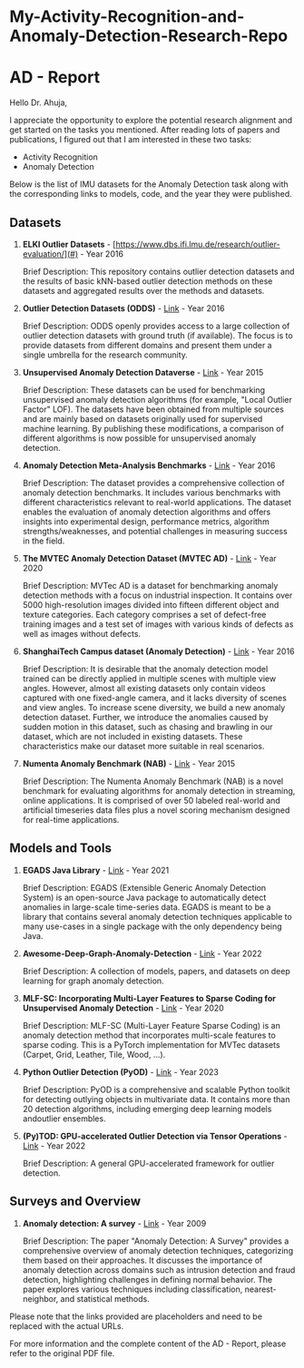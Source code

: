 # My-Activity-Recognition-and-Anomaly-Detection-Research-Repo

# AD - Report

Hello Dr. Ahuja,

I appreciate the opportunity to explore the potential research alignment and get started on the tasks you mentioned. After reading lots of papers and publications, I figured out that I am interested in these two tasks:

- Activity Recognition
- Anomaly Detection

Below is the list of IMU datasets for the Anomaly Detection task along with the corresponding links to models, code, and the year they were published.

## Datasets

1. **ELKI Outlier Datasets** - [https://www.dbs.ifi.lmu.de/research/outlier-evaluation/](#) - Year 2016

   Brief Description: This repository contains outlier detection datasets and the results of basic kNN-based outlier detection methods on these datasets and aggregated results over the methods and datasets.

2. **Outlier Detection Datasets (ODDS)** - [Link](#) - Year 2016

   Brief Description: ODDS openly provides access to a large collection of outlier detection datasets with ground truth (if available). The focus is to provide datasets from different domains and present them under a single umbrella for the research community.

3. **Unsupervised Anomaly Detection Dataverse** - [Link](#) - Year 2015

   Brief Description: These datasets can be used for benchmarking unsupervised anomaly detection algorithms (for example, "Local Outlier Factor" LOF). The datasets have been obtained from multiple sources and are mainly based on datasets originally used for supervised machine learning. By publishing these modifications, a comparison of different algorithms is now possible for unsupervised anomaly detection.

4. **Anomaly Detection Meta-Analysis Benchmarks** - [Link](#) - Year 2016

   Brief Description: The dataset provides a comprehensive collection of anomaly detection benchmarks. It includes various benchmarks with different characteristics relevant to real-world applications. The dataset enables the evaluation of anomaly detection algorithms and offers insights into experimental design, performance metrics, algorithm strengths/weaknesses, and potential challenges in measuring success in the field.

5. **The MVTEC Anomaly Detection Dataset (MVTEC AD)** - [Link](#) - Year 2020

   Brief Description: MVTec AD is a dataset for benchmarking anomaly detection methods with a focus on industrial inspection. It contains over 5000 high-resolution images divided into fifteen different object and texture categories. Each category comprises a set of defect-free training images and a test set of images with various kinds of defects as well as images without defects.

6. **ShanghaiTech Campus dataset (Anomaly Detection)** - [Link](#) - Year 2016

   Brief Description: It is desirable that the anomaly detection model trained can be directly applied in multiple scenes with multiple view angles. However, almost all existing datasets only contain videos captured with one fixed-angle camera, and it lacks diversity of scenes and view angles. To increase scene diversity, we build a new anomaly detection dataset. Further, we introduce the anomalies caused by sudden motion in this dataset, such as chasing and brawling in our dataset, which are not included in existing datasets. These characteristics make our dataset more suitable in real scenarios.

7. **Numenta Anomaly Benchmark (NAB)** - [Link](#) - Year 2015

   Brief Description: The Numenta Anomaly Benchmark (NAB) is a novel benchmark for evaluating algorithms for anomaly detection in streaming, online applications. It is comprised of over 50 labeled real-world and artificial timeseries data files plus a novel scoring mechanism designed for real-time applications.

## Models and Tools

1. **EGADS Java Library** - [Link](#) - Year 2021

   Brief Description: EGADS (Extensible Generic Anomaly Detection System) is an open-source Java package to automatically detect anomalies in large-scale time-series data. EGADS is meant to be a library that contains several anomaly detection techniques applicable to many use-cases in a single package with the only dependency being Java.

2. **Awesome-Deep-Graph-Anomaly-Detection** - [Link](#) - Year 2022

   Brief Description: A collection of models, papers, and datasets on deep learning for graph anomaly detection.

3. **MLF-SC: Incorporating Multi-Layer Features to Sparse Coding for Unsupervised Anomaly Detection** - [Link](#) - Year 2020

   Brief Description: MLF-SC (Multi-Layer Feature Sparse Coding) is an anomaly detection method that incorporates multi-scale features to sparse coding. This is a PyTorch implementation for MVTec datasets (Carpet, Grid, Leather, Tile, Wood, ...).

4. **Python Outlier Detection (PyOD)** - [Link](#) - Year 2023

   Brief Description: PyOD is a comprehensive and scalable Python toolkit for detecting outlying objects in multivariate data. It contains more than 20 detection algorithms, including emerging deep learning models andoutlier ensembles.

5. **(Py)TOD: GPU-accelerated Outlier Detection via Tensor Operations** - [Link](#) - Year 2022

   Brief Description: A general GPU-accelerated framework for outlier detection.

## Surveys and Overview

1. **Anomaly detection: A survey** - [Link](#) - Year 2009

   Brief Description: The paper "Anomaly Detection: A Survey" provides a comprehensive overview of anomaly detection techniques, categorizing them based on their approaches. It discusses the importance of anomaly detection across domains such as intrusion detection and fraud detection, highlighting challenges in defining normal behavior. The paper explores various techniques including classification, nearest-neighbor, and statistical methods.

Please note that the links provided are placeholders and need to be replaced with the actual URLs.

For more information and the complete content of the AD - Report, please refer to the original PDF file.
